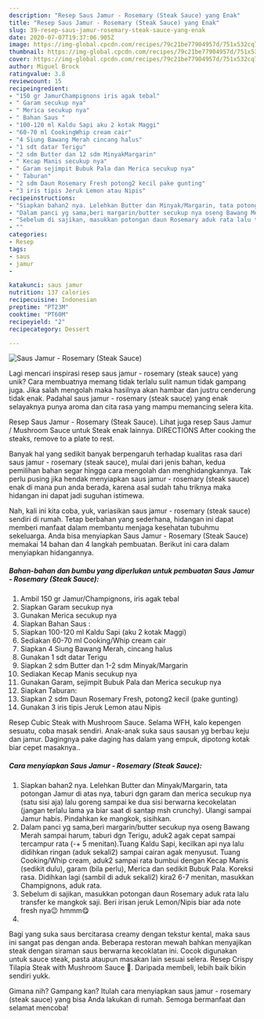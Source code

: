 ```yaml
---
description: "Resep Saus Jamur - Rosemary (Steak Sauce) yang Enak"
title: "Resep Saus Jamur - Rosemary (Steak Sauce) yang Enak"
slug: 39-resep-saus-jamur-rosemary-steak-sauce-yang-enak
date: 2020-07-07T19:37:06.905Z
image: https://img-global.cpcdn.com/recipes/79c21be77904957d/751x532cq70/saus-jamur-rosemary-steak-sauce-foto-resep-utama.jpg
thumbnail: https://img-global.cpcdn.com/recipes/79c21be77904957d/751x532cq70/saus-jamur-rosemary-steak-sauce-foto-resep-utama.jpg
cover: https://img-global.cpcdn.com/recipes/79c21be77904957d/751x532cq70/saus-jamur-rosemary-steak-sauce-foto-resep-utama.jpg
author: Miguel Brock
ratingvalue: 3.8
reviewcount: 15
recipeingredient:
- "150 gr JamurChampignons iris agak tebal"
- " Garam secukup nya"
- " Merica secukup nya"
- " Bahan Saus "
- "100-120 ml Kaldu Sapi aku 2 kotak Maggi"
- "60-70 ml CookingWhip cream cair"
- "4 Siung Bawang Merah cincang halus"
- "1 sdt datar Terigu"
- "2 sdm Butter dan 12 sdm MinyakMargarin"
- " Kecap Manis secukup nya"
- " Garam sejimpit Bubuk Pala dan Merica secukup nya"
- " Taburan"
- "2 sdm Daun Rosemary Fresh potong2 kecil pake gunting"
- "3 iris tipis Jeruk Lemon atau Nipis"
recipeinstructions:
- "Siapkan bahan2 nya. Lelehkan Butter dan Minyak/Margarin, tata potongan Jamur di atas nya, taburi dgn garam dan merica secukup nya (satu sisi aja) lalu goreng sampai ke dua sisi berwarna kecokelatan (jangan terlalu lama ya biar saat di santap msh crunchy). Ulangi sampai Jamur habis. Pindahkan ke mangkok, sisihkan."
- "Dalam panci yg sama,beri margarin/butter secukup nya oseng Bawang Merah sampai harum, taburi dgn Terigu, aduk2 agak cepat sampai tercampur rata (-+ 5 menitan).Tuang Kaldu Sapi, kecilkan api nya lalu didihkan ringan (aduk sekali2) sampai cairan agak menyusut. Tuang Cooking/Whip cream, aduk2 sampai rata bumbui dengan Kecap Manis (sedikit dulu), garam (bila perlu), Merica dan sedikit Bubuk Pala. Koreksi rasa. Didihkan lagi (sambil di aduk sekali2) kira2 6-7 menitan, masukkan Champignons, aduk rata."
- "Sebelum di sajikan, masukkan potongan daun Rosemary aduk rata lalu transfer ke mangkok saji. Beri irisan jeruk Lemon/Nipis biar ada note fresh nya😉 hmmm😋"
- ""
categories:
- Resep
tags:
- saus
- jamur
- 

katakunci: saus jamur  
nutrition: 137 calories
recipecuisine: Indonesian
preptime: "PT23M"
cooktime: "PT60M"
recipeyield: "2"
recipecategory: Dessert

---
```



![Saus Jamur - Rosemary (Steak Sauce)](https://img-global.cpcdn.com/recipes/79c21be77904957d/751x532cq70/saus-jamur-rosemary-steak-sauce-foto-resep-utama.jpg)

Lagi mencari inspirasi resep saus jamur - rosemary (steak sauce) yang unik? Cara membuatnya memang tidak terlalu sulit namun tidak gampang juga. Jika salah mengolah maka hasilnya akan hambar dan justru cenderung tidak enak. Padahal saus jamur - rosemary (steak sauce) yang enak selayaknya punya aroma dan cita rasa yang mampu memancing selera kita.

Resep Saus Jamur - Rosemary (Steak Sauce). Lihat juga resep Saus Jamur / Mushroom Sauce untuk Steak enak lainnya. DIRECTIONS After cooking the steaks, remove to a plate to rest.

Banyak hal yang sedikit banyak berpengaruh terhadap kualitas rasa dari saus jamur - rosemary (steak sauce), mulai dari jenis bahan, kedua pemilihan bahan segar hingga cara mengolah dan menghidangkannya. Tak perlu pusing jika hendak menyiapkan saus jamur - rosemary (steak sauce) enak di mana pun anda berada, karena asal sudah tahu triknya maka hidangan ini dapat jadi suguhan istimewa.


Nah, kali ini kita coba, yuk, variasikan saus jamur - rosemary (steak sauce) sendiri di rumah. Tetap berbahan yang sederhana, hidangan ini dapat memberi manfaat dalam membantu menjaga kesehatan tubuhmu sekeluarga. Anda bisa menyiapkan Saus Jamur - Rosemary (Steak Sauce) memakai 14 bahan dan 4 langkah pembuatan. Berikut ini cara dalam menyiapkan hidangannya.

<!--inarticleads1-->

##### Bahan-bahan dan bumbu yang diperlukan untuk pembuatan Saus Jamur - Rosemary (Steak Sauce):

1. Ambil 150 gr Jamur/Champignons, iris agak tebal
1. Siapkan  Garam secukup nya
1. Gunakan  Merica secukup nya
1. Siapkan  Bahan Saus :
1. Siapkan 100-120 ml Kaldu Sapi (aku 2 kotak Maggi)
1. Sediakan 60-70 ml Cooking/Whip cream cair
1. Siapkan 4 Siung Bawang Merah, cincang halus
1. Gunakan 1 sdt datar Terigu
1. Siapkan 2 sdm Butter dan 1-2 sdm Minyak/Margarin
1. Sediakan  Kecap Manis secukup nya
1. Gunakan  Garam, sejimpit Bubuk Pala dan Merica secukup nya
1. Siapkan  Taburan:
1. Siapkan 2 sdm Daun Rosemary Fresh, potong2 kecil (pake gunting)
1. Gunakan 3 iris tipis Jeruk Lemon atau Nipis


Resep Cubic Steak with Mushroom Sauce. Selama WFH, kalo kepengen sesuatu, coba masak sendiri. Anak-anak suka saus sausan yg berbau keju dan jamur. Dagingnya pake daging has dalam yang empuk, dipotong kotak biar cepet masaknya.. 

<!--inarticleads2-->

##### Cara menyiapkan Saus Jamur - Rosemary (Steak Sauce):

1. Siapkan bahan2 nya. Lelehkan Butter dan Minyak/Margarin, tata potongan Jamur di atas nya, taburi dgn garam dan merica secukup nya (satu sisi aja) lalu goreng sampai ke dua sisi berwarna kecokelatan (jangan terlalu lama ya biar saat di santap msh crunchy). Ulangi sampai Jamur habis. Pindahkan ke mangkok, sisihkan.
1. Dalam panci yg sama,beri margarin/butter secukup nya oseng Bawang Merah sampai harum, taburi dgn Terigu, aduk2 agak cepat sampai tercampur rata (-+ 5 menitan).Tuang Kaldu Sapi, kecilkan api nya lalu didihkan ringan (aduk sekali2) sampai cairan agak menyusut. Tuang Cooking/Whip cream, aduk2 sampai rata bumbui dengan Kecap Manis (sedikit dulu), garam (bila perlu), Merica dan sedikit Bubuk Pala. Koreksi rasa. Didihkan lagi (sambil di aduk sekali2) kira2 6-7 menitan, masukkan Champignons, aduk rata.
1. Sebelum di sajikan, masukkan potongan daun Rosemary aduk rata lalu transfer ke mangkok saji. Beri irisan jeruk Lemon/Nipis biar ada note fresh nya😉 hmmm😋
1. 


Bagi yang suka saus bercitarasa creamy dengan tekstur kental, maka saus ini sangat pas dengan anda. Beberapa restoran mewah bahkan menyajikan steak dengan siraman saus berwarna kecoklatan ini. Cocok digunakan untuk sauce steak, pasta ataupun masakan lain sesuai selera. Resep Crispy Tilapia Steak with Mushroom Sauce 🍄. Daripada membeli, lebih baik bikin sendiri yukk. 

Gimana nih? Gampang kan? Itulah cara menyiapkan saus jamur - rosemary (steak sauce) yang bisa Anda lakukan di rumah. Semoga bermanfaat dan selamat mencoba!

